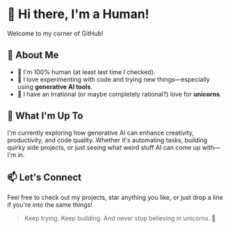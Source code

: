 # 👋 Hi there, I'm a Human!

Welcome to my corner of GitHub!  

## 🧠 About Me

- 🤖 I'm 100% human (at least last time I checked).
- 🧪 I love experimenting with code and trying new things—especially using **generative AI tools**.
- 🦄 I have an irrational (or maybe completely rational?) love for **unicorns**.

## 🚀 What I'm Up To

I'm currently exploring how generative AI can enhance creativity, productivity, and code quality. Whether it's automating tasks, building quirky side projects, or just seeing what weird stuff AI can come up with—I'm in.

## 📫 Let's Connect

Feel free to check out my projects, star anything you like, or just drop a line if you're into the same things!

> Keep trying. Keep building. And never stop believing in unicorns. 🦄
